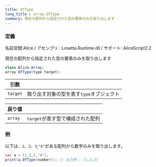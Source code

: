```yaml
---
title: OfType
long_title : array.OfType
summary: 現在の配列から指定された型の要素のみを取り出します
---
```

### 定義
名前空間:Alice / アセンブリ : Losetta.Runtime.dll / サポート: AliceScript2.2

現在の配列から指定された型の要素のみを取り出します

```cs title="AliceScript"
class Alice.Array;
array OfType(type target);
```

|引数| |
|-|-|
|`target`|取り出す対象の型を表す`type`オブジェクト|

|戻り値| |
|-|-|
|`array`|`target`が表す型で構成された配列|

### 例
以下は、`1`、`2`、`3`,`"4"`がある配列から数字のみを取り出します。

```cs title="AliceScript"
var a = [1,2,3,"4"];
print(a.OfType(number)); // 出力例 : [1,2,3]
```
